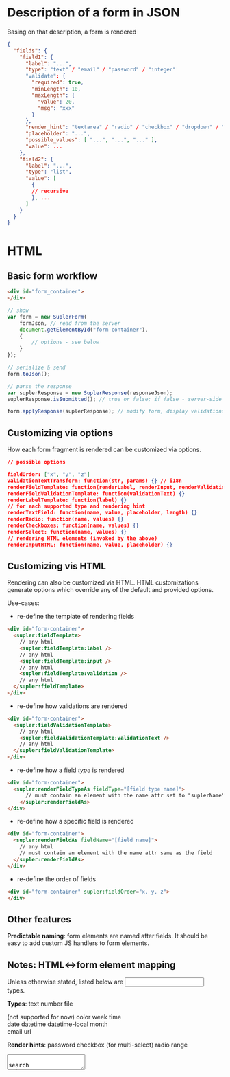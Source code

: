 Description of a form in JSON
=============================

Basing on that description, a form is rendered

```json
{
  "fields": {
    "field1": {
      "label": "...",
      "type": "text" / "email" / "password" / "integer"
      "validate": {
        "required": true,
        "minLength": 10,
        "maxLength": {
          "value": 20,
          "msg": "xxx"
        }
      },
      "render_hint": "textarea" / "radio" / "checkbox" / "dropdown" / "spinner" / "slider" / etc.,
      "placeholder": "...",
      "possible_values": [ "...", "...", "..." ],
      "value": ...
    },
    "field2": {
      "label": "...",
      "type": "list",
      "value": [
        {
        // recursive
        }, ...
      ]
    }
  }
}
```

HTML
====

Basic form workflow
-------------------

````html
<div id="form_container">
</div>
````

````javascript
// show
var form = new SuplerForm(
    formJson, // read from the server
    document.getElementById("form-container"), 
    {
        // options - see below
    }
});

// serialize & send
form.toJson();

// parse the response
var suplerResponse = new SuplerResponse(responseJson);
suplerResponse.isSubmitted(); // true or false; if false - server-side valdiation errors

form.applyResponse(suplerResponse); // modify form, display validations
````

Customizing via options
-----------------------

How each form fragment is rendered can be customized via options.

````json
// possible options

fieldOrder: ["x", "y", "z"]
validationTextTransform: function(str, params) {} // i18n
renderFieldTemplate: function(renderLabel, renderInput, renderValidation) {}
renderFieldValidationTemplate: function(validationText) {}
renderLabelTemplate: function(label) {}
// for each supported type and rendering hint
renderTextField: function(name, value, placeholder, length) {}
renderRadio: function(name, values) {}
renderCheckboxes: function(name, values) {}
renderSelect: function(name, values) {}
// rendering HTML elements (invoked by the above)
renderInputHTML: function(name, value, placeholder) {}
````


Customizing vis HTML
--------------------

Rendering can also be customized via HTML. HTML customizations generate options which override any of the default
and provided options.

Use-cases:

* re-define the template of rendering fields

````html
<div id="form-container">
  <supler:fieldTemplate>
    // any html
    <supler:fieldTemplate:label />
    // any html
    <supler:fieldTemplate:input />
    // any html
    <supler:fieldTemplate:validation />
    // any html
  </supler:fieldTemplate>
</div>
````

* re-define how validations are rendered

````html
<div id="form-container">
  <supler:fieldValidationTemplate>
    // any html
    <supler:fieldValidationTemplate:validationText />
    // any html
  </supler:fieldValidationTemplate>
</div>
````

* re-define how a field *type* is rendered

````html
<div id="form-container">
  <supler:renderFieldTypeAs fieldType="[field type name]">
      // must contain an element with the name attr set to "suplerName" - will be replaced
    </supler:renderFieldAs>
</div>
````

* re-define how a specific field is rendered

````html
<div id="form-container">
  <supler:renderFieldAs fieldName="[field name]">
    // any html
    // must contain an element with the name attr same as the field
  </supler:renderFieldAs>
</div>
````

* re-define the order of fields

````html
<div id="form-container" supler:fieldOrder="x, y, z">
</div>
````

Other features
--------------

**Predictable naming**: form elements are named after fields. It should be easy to add custom JS handlers to form
elements.

Notes: HTML<->form element mapping
---------------------------

Unless otherwise stated, listed below are <input> types.

**Types**:
text
number 
file

(not supported for now)
color
week
time  
date 
datetime 
datetime-local 
month      
email
url

**Render hints**:
password
checkbox (for multi-select)
radio
range
<textarea>   
search
tel

<select>+<option> (multiple: true/false)

**Other**:
hidden
submit 
button   
image